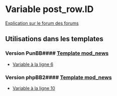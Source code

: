 # Variable post_row.ID
[Explication sur le forum des forums](http://forum.forumactif.com/t294113-listing-des-variables#post_row.ID)
## Utilisations dans les templates
### Version PunBB#### [Template mod_news](punbb/mod_news.md)
* [Variable à la ligne 6](../punbb/mod_news.tpl#L6)
### Version phpBB2#### [Template mod_news](subsilver/mod_news.md)
* [Variable à la ligne 10](../subsilver/mod_news.tpl#L10)